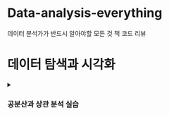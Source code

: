 # Data-analysis-everything
데이터 분석가가 반드시 알아야할 모든 것 책 코드 리뷰

# 데이터 탐색과 시각화

<details><summary><h3>공분산과 상관 분석 실습</h3></summary>

- **`공분산과 상관 분석 실습`**
  - 
  <img src = "https://user-images.githubusercontent.com/114843451/232720824-0d5e1a8e-3f6c-43de-8a7b-64a4da213b8d.png" width="35%" height="30%">

몇 개의 산점도는 어느 정도의 상관성이 보이는 것을 확인할 수 있다.
종속변수라 할 수 있는 quality 변수는 자연수 형태로 3~9로만 이루어져 있기 때문에 다른 변수들과 줄무늬 형태의 산점도를 보인다.
동일한 변수는 일직선으로만 나오기 때문에 큰 의미가 없으므로 분포도로 변환하여 정보량을 늘리는 것이다.

df.cov()와 df.corr(method='pearson')를 활용해서 공분산과 피어슨 상관계수를 확인해주었다.

- **`히트맵`** 
  - 
  <img src = "https://user-images.githubusercontent.com/114843451/232721961-081d5cf3-3aee-4d54-9018-ccd4be07319b.png" width="35%" height="30%">

노란색에 가까울수록 양의 상관관계를 보이고 보라색에 가까울수록 음의 상관관계를 보인다. 

- **`clustermap 히트맵 시각화`** 

  <img src = "https://user-images.githubusercontent.com/114843451/232722307-272e4e56-884f-4b8f-be37-9d7c7875b4eb.png" width="35%" height="30%">

히트맵과 함께 상관계수도 확인할 수 있게 되었다.

- **`중복 제거 히트맵 시각화`** 

  <img src = "https://user-images.githubusercontent.com/114843451/232722615-fc637597-f242-4dcd-90f5-fc2607f96984.png" width="35%" height="30%">

이번 장을 통해서 공분산과 히트맵에 개념, 코드를 익힐 수 있었다.

개념 정리 

공분산: 두 변수의 관계를 나타내는 양

히트맵: 히트 맵(heat map)은 열을 뜻하는 히트(heat)와 지도를 뜻하는 맵(map)을 결합시킨 단어로, 색상으로 표현할 수 있는 다양한 정보를 일정한 이미지 위에 열분포 형태의 비주얼한 그래픽으로 출력하는 것
</details>
